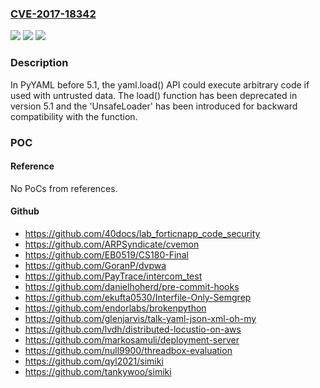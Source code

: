 ### [CVE-2017-18342](https://cve.mitre.org/cgi-bin/cvename.cgi?name=CVE-2017-18342)
![](https://img.shields.io/static/v1?label=Product&message=n%2Fa&color=blue)
![](https://img.shields.io/static/v1?label=Version&message=n%2Fa&color=blue)
![](https://img.shields.io/static/v1?label=Vulnerability&message=n%2Fa&color=brighgreen)

### Description

In PyYAML before 5.1, the yaml.load() API could execute arbitrary code if used with untrusted data. The load() function has been deprecated in version 5.1 and the 'UnsafeLoader' has been introduced for backward compatibility with the function.

### POC

#### Reference
No PoCs from references.

#### Github
- https://github.com/40docs/lab_forticnapp_code_security
- https://github.com/ARPSyndicate/cvemon
- https://github.com/EB0519/CS180-Final
- https://github.com/GoranP/dvpwa
- https://github.com/PayTrace/intercom_test
- https://github.com/danielhoherd/pre-commit-hooks
- https://github.com/ekufta0530/Interfile-Only-Semgrep
- https://github.com/endorlabs/brokenpython
- https://github.com/glenjarvis/talk-yaml-json-xml-oh-my
- https://github.com/lvdh/distributed-locustio-on-aws
- https://github.com/markosamuli/deployment-server
- https://github.com/null9900/threadbox-evaluation
- https://github.com/qyl2021/simiki
- https://github.com/tankywoo/simiki

